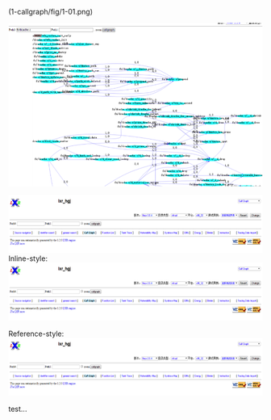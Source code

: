 (1-callgraph/fig/1-01.png)


![image](1-16.png "Logo Title Text 1")

![alt text][logo]
Inline-style:
![alt text](https://github.com/xyongcn/cg-rtl-manual/blob/master/1-callgraph/fig/1-01.png "Logo Title Text 1")

Reference-style:
![Fig 1-1][figure1-1]

[logo]: https://github.com/xyongcn/cg-rtl-manual/blob/master/1-callgraph/fig/1-01.png "Logo Title Text 2"


[figure1-1]: https://github.com/xyongcn/cg-rtl-manual/blob/master/1-callgraph/fig/1-01.png "Fig 1-1"

test...